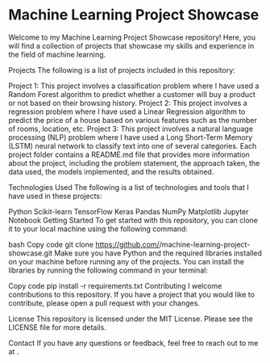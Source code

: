 # Machine Learning Project Showcase

Welcome to my Machine Learning Project Showcase repository! Here, you will find a collection of projects that showcase my skills and experience in the field of machine learning.

Projects
The following is a list of projects included in this repository:

Project 1: This project involves a classification problem where I have used a Random Forest algorithm to predict whether a customer will buy a product or not based on their browsing history.
Project 2: This project involves a regression problem where I have used a Linear Regression algorithm to predict the price of a house based on various features such as the number of rooms, location, etc.
Project 3: This project involves a natural language processing (NLP) problem where I have used a Long Short-Term Memory (LSTM) neural network to classify text into one of several categories.
Each project folder contains a README.md file that provides more information about the project, including the problem statement, the approach taken, the data used, the models implemented, and the results obtained.

Technologies Used
The following is a list of technologies and tools that I have used in these projects:

Python
Scikit-learn
TensorFlow
Keras
Pandas
NumPy
Matplotlib
Jupyter Notebook
Getting Started
To get started with this repository, you can clone it to your local machine using the following command:

bash
Copy code
git clone https://github.com/<username>/machine-learning-project-showcase.git
Make sure you have Python and the required libraries installed on your machine before running any of the projects. You can install the libraries by running the following command in your terminal:

Copy code
pip install -r requirements.txt
Contributing
I welcome contributions to this repository. If you have a project that you would like to contribute, please open a pull request with your changes.

License
This repository is licensed under the MIT License. Please see the LICENSE file for more details.

Contact
If you have any questions or feedback, feel free to reach out to me at <email address>.
